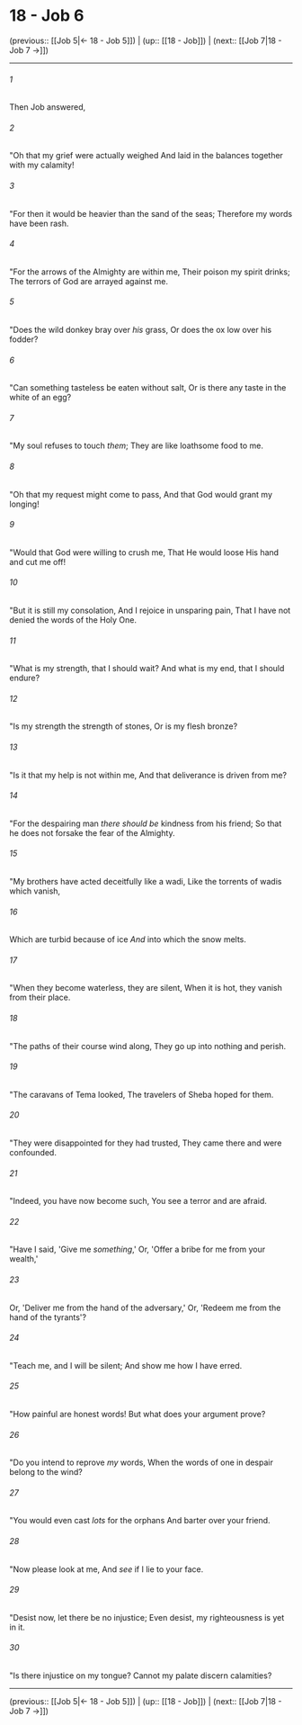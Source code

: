# 18 - Job 6

(previous:: [[Job 5|← 18 - Job 5]]) | (up:: [[18 - Job]]) | (next:: [[Job 7|18 - Job 7 →]])

***


###### 1 
Then Job answered, 

###### 2 
"Oh that my grief were actually weighed And laid in the balances together with my calamity! 

###### 3 
"For then it would be heavier than the sand of the seas; Therefore my words have been rash. 

###### 4 
"For the arrows of the Almighty are within me, Their poison my spirit drinks; The terrors of God are arrayed against me. 

###### 5 
"Does the wild donkey bray over _his_ grass, Or does the ox low over his fodder? 

###### 6 
"Can something tasteless be eaten without salt, Or is there any taste in the white of an egg? 

###### 7 
"My soul refuses to touch _them_; They are like loathsome food to me. 

###### 8 
"Oh that my request might come to pass, And that God would grant my longing! 

###### 9 
"Would that God were willing to crush me, That He would loose His hand and cut me off! 

###### 10 
"But it is still my consolation, And I rejoice in unsparing pain, That I have not denied the words of the Holy One. 

###### 11 
"What is my strength, that I should wait? And what is my end, that I should endure? 

###### 12 
"Is my strength the strength of stones, Or is my flesh bronze? 

###### 13 
"Is it that my help is not within me, And that deliverance is driven from me? 

###### 14 
"For the despairing man _there should be_ kindness from his friend; So that he does not forsake the fear of the Almighty. 

###### 15 
"My brothers have acted deceitfully like a wadi, Like the torrents of wadis which vanish, 

###### 16 
Which are turbid because of ice _And_ into which the snow melts. 

###### 17 
"When they become waterless, they are silent, When it is hot, they vanish from their place. 

###### 18 
"The paths of their course wind along, They go up into nothing and perish. 

###### 19 
"The caravans of Tema looked, The travelers of Sheba hoped for them. 

###### 20 
"They were disappointed for they had trusted, They came there and were confounded. 

###### 21 
"Indeed, you have now become such, You see a terror and are afraid. 

###### 22 
"Have I said, 'Give me _something_,' Or, 'Offer a bribe for me from your wealth,' 

###### 23 
Or, 'Deliver me from the hand of the adversary,' Or, 'Redeem me from the hand of the tyrants'? 

###### 24 
"Teach me, and I will be silent; And show me how I have erred. 

###### 25 
"How painful are honest words! But what does your argument prove? 

###### 26 
"Do you intend to reprove _my_ words, When the words of one in despair belong to the wind? 

###### 27 
"You would even cast _lots_ for the orphans And barter over your friend. 

###### 28 
"Now please look at me, And _see_ if I lie to your face. 

###### 29 
"Desist now, let there be no injustice; Even desist, my righteousness is yet in it. 

###### 30 
"Is there injustice on my tongue? Cannot my palate discern calamities?

***

(previous:: [[Job 5|← 18 - Job 5]]) | (up:: [[18 - Job]]) | (next:: [[Job 7|18 - Job 7 →]])
